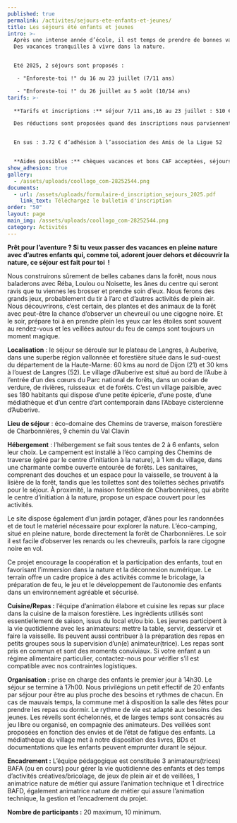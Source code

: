 ```yaml
---
published: true
permalink: /activites/sejours-ete-enfants-et-jeunes/
title: Les séjours été enfants et jeunes
intro: >-
  Après une intense année d’école, il est temps de prendre de bonnes vacances.
  Des vacances tranquilles à vivre dans la nature.


  Eté 2025, 2 séjours sont proposés :

   - "Enforeste-toi !" du 16 au 23 juillet (7/11 ans)

   - "Enforeste-toi !" du 26 juillet au 5 août (10/14 ans)
tarifs: >-
  
  **Tarifs et inscriptions :** séjour 7/11 ans,16 au 23 juillet : 510 €, séjour 10/14 ans, 26 juillet au 5 août: 645 €, 

  Des réductions sont proposées quand des inscriptions nous parviennent groupées (frères, sœurs, cousins ou voisins, copains,…) :– 2% pour deux enfants et – 3% pour trois enfants


  En sus : 3.72 € d’adhésion à l’association des Amis de la Ligue 52


  **Aides possibles :** chèques vacances et bons CAF acceptées, séjours en cours d’habilitation Pass Colos (CAF) et Colos apprenantes. Possibilité devis. Nous contacter.
show_adhesion: true
gallery:
  - /assets/uploads/coollogo_com-28252544.png
documents:
  - url: /assets/uploads/formulaire-d_inscription_sejours_2025.pdf
    link_text: Téléchargez le bulletin d'inscription
order: "50"
layout: page
main_img: /assets/uploads/coollogo_com-28252544.png
category: Activités
---
```

**Prêt pour l’aventure ? Si tu veux passer des vacances en 
pleine nature avec d’autres enfants qui, comme toi, adorent jouer dehors
 et découvrir la nature, ce séjour est fait pour toi  !**

Nous construirons sûrement de belles cabanes dans la forêt, nous nous baladerons avec Réba, Loulou ou Noisette, les ânes du centre qui seront ravis que tu viennes les brosser et prendre soin d’eux. Nous ferons des grands jeux, probablement du tir à l’arc et d’autres activités de plein air. 
Nous découvrirons, c’est certain, des plantes et des animaux de la forêt avec peut-être la chance d’observer un chevreuil ou une cigogne noire. Et le soir, prépare toi à en prendre plein les yeux car les étoiles sont souvent au rendez-vous et les veillées autour du feu de camps sont toujours un moment magique.

**Localisation** : le séjour 
se déroule sur le plateau de Langres, à Auberive, dans une superbe 
région vallonnée et forestière située dans le sud-ouest du département 
de la Haute-Marne: 60 kms au nord de Dijon (21) et 30 kms à l’ouest de 
Langres (52). Le village d’Auberive est situé au bord de l’Aube à l’entrée d’un des cœurs du Parc national de forêts, dans un océan de verdure, de rivières, ruisseaux  et de forêts.
 C’est un village paisible, avec ses 180 habitants qui dispose d’une 
petite épicerie, d’une poste, d’une médiathèque et d’un centre d’art 
contemporain dans l’Abbaye cistercienne d’Auberive.

**Lieu de séjour** : éco-domaine des Chemins de traverse, maison forestière de Charbonnières, 9 chemin du Val Clavin

**Hébergement** : l’hébergement se fait sous tentes de 2
 à 6 enfants, selon leur choix. Le campement est installé à l’éco 
camping des Chemins de traverse (géré par le centre d’initiation à la 
nature), à 1 km du village, dans une charmante combe ouverte entourée de
 forêts. Les sanitaires, comprenant des douches et un espace pour la 
vaisselle, se trouvent à la lisière de la forêt, tandis que les 
toilettes sont des toilettes sèches privatifs pour le séjour. À 
proximité, la maison forestière de Charbonnières, qui abrite le centre 
d’initiation à la nature, propose un espace couvert pour les activités.

Le site dispose également d’un jardin potager, d’ânes pour les 
randonnées et de tout le matériel nécessaire pour explorer la nature. 
L’éco-camping, situé en pleine nature, borde directement la forêt de 
Charbonnières. Le soir il est facile d’observer les renards ou les 
chevreuils, parfois la rare cigogne noire en vol.

Ce projet encourage la coopération et la participation des enfants, 
tout en favorisant l’immersion dans la nature et la déconnexion 
numérique. Le terrain offre un cadre propice à des activités comme le 
bricolage, la préparation de feu, le jeu et le développement de 
l’autonomie des enfants dans un environnement agréable et sécurisé.

**Cuisine/Repas :** l’équipe d’animation élabore et 
cuisine les repas sur place dans la cuisine de la maison forestière. Les
 ingrédients utilisés sont essentiellement de saison, issus du local 
et/ou bio. Les jeunes participent à la vie quotidienne avec les 
animateurs: mettre la table, servir, desservir et faire la vaisselle. 
Ils peuvent aussi contribuer à la préparation des repas en petits 
groupes sous la supervision d’un(e) animateur(trice). Les repas sont 
pris en commun et sont des moments conviviaux. Si votre enfant a un 
régime alimentaire particulier, contactez-nous pour vérifier s’il est 
compatible avec nos contraintes logistiques.

**Organisation :** prise en charge des enfants le 
premier jour à 14h30. Le séjour se termine à 17h00. Nous privilégions un
 petit effectif de 20 enfants par séjour pour être au plus proche des 
besoins et rythmes de chacun. En cas de mauvais temps, la commune met à 
disposition la salle des fêtes pour prendre les repas ou dormir. Le 
rythme de vie est adapté aux besoins des jeunes. Les réveils sont 
échelonnés, et de larges temps sont consacrés au jeu libre ou organisé, 
en compagnie des animateurs. Des veillées sont proposées en fonction des
 envies et de l’état de fatigue des enfants. La médiathèque du village 
met à notre disposition des livres, BDs et documentations que les 
enfants peuvent emprunter durant le séjour.

**Encadrement :** L’équipe pédagogique est constituée 3 
animateurs(trices) BAFA (ou en cours) pour gérer la vie quotidienne des 
enfants et des temps d’activités créatives/bricolage, de jeux de plein 
air et de veillées, 1 animatrice nature de métier qui assure l’animation
 technique et 1 directrice BAFD, également animatrice nature de métier 
qui assure l’animation technique, la gestion et l’encadrement du projet.

**Nombre de participants :** 20 maximum, 10 minimum.
